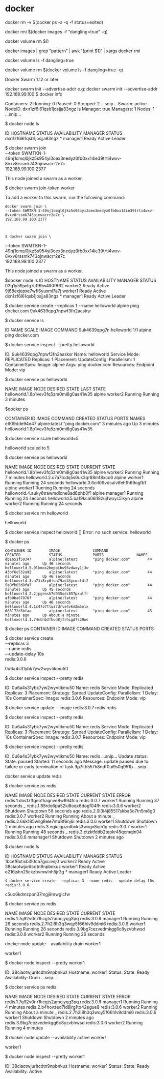 # docker
docker rm -v $(docker ps  -a -q  -f status=exited)

docker rmi $(docker images -f "dangling=true" -q)

docker volume rm $()

docker images | grep "pattern" | awk '{print $1}' | xargs docker rmi

docker volume ls -f dangling=true

docker volume rm $(docker volume ls -f dangling=true -q)

Docker Swarm 1.12 or later

docker swarm init --advertise-addr <MANAGER-IP>
e.g:
docker swarm init --advertise-addr 192.168.99.100
$ docker info

Containers: 2
Running: 0
Paused: 0
Stopped: 2
  ...snip...
Swarm: active
  NodeID: dxn1zf6l61qsb1josjja83ngz
  Is Manager: true
  Managers: 1
  Nodes: 1
  ...snip...
  
  $ docker node ls

ID                           HOSTNAME  STATUS  AVAILABILITY  MANAGER STATUS
dxn1zf6l61qsb1josjja83ngz *  manager1  Ready   Active        Leader

$ docker swarm join \
  --token  SWMTKN-1-49nj1cmql0jkz5s954yi3oex3nedyz0fb0xx14ie39trti4wxv-8vxv8rssmk743ojnwacrr2e7c \
  192.168.99.100:2377

This node joined a swarm as a worker.

$ docker swarm join-token worker

To add a worker to this swarm, run the following command:

    docker swarm join \
    --token SWMTKN-1-49nj1cmql0jkz5s954yi3oex3nedyz0fb0xx14ie39trti4wxv-8vxv8rssmk743ojnwacrr2e7c \
    192.168.99.100:2377
    
    
    
    $ docker swarm join \
  --token SWMTKN-1-49nj1cmql0jkz5s954yi3oex3nedyz0fb0xx14ie39trti4wxv-8vxv8rssmk743ojnwacrr2e7c \
  192.168.99.100:2377

This node joined a swarm as a worker.

$docker node ls
ID                           HOSTNAME  STATUS  AVAILABILITY  MANAGER STATUS
03g1y59jwfg7cf99w4lt0f662    worker2   Ready   Active
9j68exjopxe7wfl6yuxml7a7j    worker1   Ready   Active
dxn1zf6l61qsb1josjja83ngz *  manager1  Ready   Active        Leader

 $ docker service create --replicas 1 --name helloworld alpine ping docker.com
 9uk4639qpg7npwf3fn2aasksr

$ docker service ls

ID            NAME        SCALE  IMAGE   COMMAND
9uk4639qpg7n  helloworld  1/1    alpine  ping docker.com

$ docker service inspect --pretty helloworld

ID:		9uk4639qpg7npwf3fn2aasksr
Name:		helloworld
Service Mode:	REPLICATED
 Replicas:		1
Placement:
UpdateConfig:
 Parallelism:	1
ContainerSpec:
 Image:		alpine
 Args:	ping docker.com
Resources:
Endpoint Mode:  vip

$ docker service ps helloworld

NAME                                    IMAGE   NODE     DESIRED STATE  LAST STATE
helloworld.1.8p1vev3fq5zm0mi8g0as41w35  alpine  worker2  Running        Running 3 minutes

$docker ps

CONTAINER ID        IMAGE               COMMAND             CREATED             STATUS              PORTS               NAMES
e609dde94e47        alpine:latest       "ping docker.com"   3 minutes ago       Up 3 minutes                            helloworld.1.8p1vev3fq5zm0mi8g0as41w35

$ docker service scale helloworld=5

helloworld scaled to 5

$ docker service ps helloworld

NAME                                    IMAGE   NODE      DESIRED STATE  CURRENT STATE
helloworld.1.8p1vev3fq5zm0mi8g0as41w35  alpine  worker2   Running        Running 7 minutes
helloworld.2.c7a7tcdq5s0uk3qr88mf8xco6  alpine  worker1   Running        Running 24 seconds
helloworld.3.6crl09vdcalvtfehfh69ogfb1  alpine  worker1   Running        Running 24 seconds
helloworld.4.auky6trawmdlcne8ad8phb0f1  alpine  manager1  Running        Running 24 seconds
helloworld.5.ba19kca06l18zujfwxyc5lkyn  alpine  worker2   Running        Running 24 seconds

$ docker service rm helloworld

helloworld

$ docker service inspect helloworld
[]
Error: no such service: helloworld

$ docker ps
    
    CONTAINER ID        IMAGE               COMMAND                  CREATED             STATUS              PORTS               NAMES
    db1651f50347        alpine:latest       "ping docker.com"        44 minutes ago      Up 46 seconds                           helloworld.5.9lkmos2beppihw95vdwxy1j3w
    43bf6e532a92        alpine:latest       "ping docker.com"        44 minutes ago      Up 46 seconds                           helloworld.3.a71i8rp6fua79ad43ycocl4t2
    5a0fb65d8fa7        alpine:latest       "ping docker.com"        44 minutes ago      Up 45 seconds                           helloworld.2.2jpgensh7d935qdc857pxulfr
    afb0ba67076f        alpine:latest       "ping docker.com"        44 minutes ago      Up 46 seconds                           helloworld.4.1c47o7tluz7drve4vkm2m5olx
    688172d3bfaa        alpine:latest       "ping docker.com"        45 minutes ago      Up About a minute                       helloworld.1.74nbhb3fhud8jfrhigd7s29we
    
$ docker ps
   CONTAINER ID        IMAGE               COMMAND             CREATED             STATUS              PORTS               
   
   $ docker service create \
  --replicas 3 \
  --name redis \
  --update-delay 10s \
  redis:3.0.6

0u6a4s31ybk7yw2wyvtikmu50

$ docker service inspect --pretty redis

ID:             0u6a4s31ybk7yw2wyvtikmu50
Name:           redis
Service Mode:   Replicated
 Replicas:      3
Placement:
 Strategy:	    Spread
UpdateConfig:
 Parallelism:   1
 Delay:         10s
ContainerSpec:
 Image:         redis:3.0.6
Resources:
Endpoint Mode:  vip

$ docker service update --image redis:3.0.7 redis
redis

$ docker service inspect --pretty redis

ID:             0u6a4s31ybk7yw2wyvtikmu50
Name:           redis
Service Mode:   Replicated
 Replicas:      3
Placement:
 Strategy:	    Spread
UpdateConfig:
 Parallelism:   1
 Delay:         10s
ContainerSpec:
 Image:         redis:3.0.7
Resources:
Endpoint Mode:  vip

$ docker service inspect --pretty redis

ID:             0u6a4s31ybk7yw2wyvtikmu50
Name:           redis
...snip...
Update status:
 State:      paused
 Started:    11 seconds ago
 Message:    update paused due to failure or early termination of task 9p7ith557h8ndf0ui9s0q951b
...snip...

docker service update redis

$ docker service ps redis

NAME                                   IMAGE        NODE       DESIRED STATE  CURRENT STATE            ERROR
redis.1.dos1zffgeofhagnve8w864fco      redis:3.0.7  worker1    Running        Running 37 seconds
 \_ redis.1.88rdo6pa52ki8oqx6dogf04fh  redis:3.0.6  worker2    Shutdown       Shutdown 56 seconds ago
redis.2.9l3i4j85517skba5o7tn5m8g0      redis:3.0.7  worker2    Running        Running About a minute
 \_ redis.2.66k185wilg8ele7ntu8f6nj6i  redis:3.0.6  worker1    Shutdown       Shutdown 2 minutes ago
redis.3.egiuiqpzrdbxks3wxgn8qib1g      redis:3.0.7  worker1    Running        Running 48 seconds
 \_ redis.3.ctzktfddb2tepkr45qcmqln04  redis:3.0.6  mmanager1  Shutdown       Shutdown 2 minutes ago
 
 $ docker node ls

ID                           HOSTNAME  STATUS  AVAILABILITY  MANAGER STATUS
1bcef6utixb0l0ca7gxuivsj0    worker2   Ready   Active
38ciaotwjuritcdtn9npbnkuz    worker1   Ready   Active
e216jshn25ckzbvmwlnh5jr3g *  manager1  Ready   Active        Leader

	$ docker service create --replicas 3 --name redis --update-delay 10s redis:3.0.6

c5uo6kdmzpon37mgj9mwglcfw

$ docker service ps redis

NAME                               IMAGE        NODE     DESIRED STATE  CURRENT STATE
redis.1.7q92v0nr1hcgts2amcjyqg3pq  redis:3.0.6  manager1 Running        Running 26 seconds
redis.2.7h2l8h3q3wqy5f66hlv9ddmi6  redis:3.0.6  worker1  Running        Running 26 seconds
redis.3.9bg7cezvedmkgg6c8yzvbhwsd  redis:3.0.6  worker2  Running        Running 26 seconds

docker node update --availability drain worker1

worker1

$ docker node inspect --pretty worker1

ID:			38ciaotwjuritcdtn9npbnkuz
Hostname:		worker1
Status:
 State:			Ready
 Availability:		Drain
...snip...

$ docker service ps redis

NAME                                    IMAGE        NODE      DESIRED STATE  CURRENT STATE           ERROR
redis.1.7q92v0nr1hcgts2amcjyqg3pq       redis:3.0.6  manager1  Running        Running 4 minutes
redis.2.b4hovzed7id8irg1to42egue8       redis:3.0.6  worker2   Running        Running About a minute
 \_ redis.2.7h2l8h3q3wqy5f66hlv9ddmi6   redis:3.0.6  worker1   Shutdown       Shutdown 2 minutes ago
redis.3.9bg7cezvedmkgg6c8yzvbhwsd       redis:3.0.6  worker2   Running        Running 4 minutes

$ docker node update --availability active worker1

worker1

$ docker node inspect --pretty worker1

ID:			38ciaotwjuritcdtn9npbnkuz
Hostname:		worker1
Status:
 State:			Ready
 Availability:		Active
 
  
